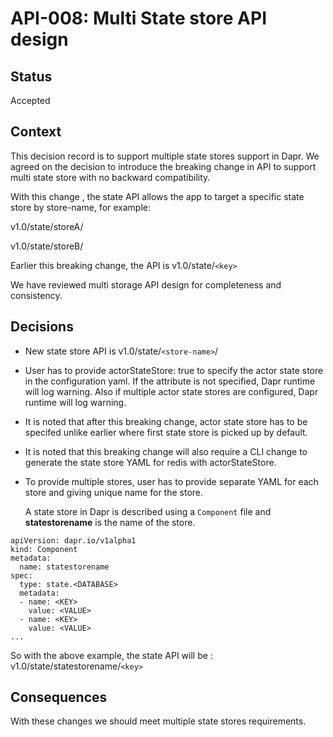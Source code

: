 # API-008: Multi State store API design

## Status
Accepted

## Context
This decision record is to support multiple state stores support in Dapr. We agreed on the decision to introduce the breaking change in API
to support multi state store with no backward compatibility.

With this change , the state API allows the app to target a specific state store by store-name, for example:

v1.0/state/storeA/

v1.0/state/storeB/

Earlier this breaking change, the API is v1.0/state/`<key>`

We have reviewed multi storage API design for completeness and consistency.

## Decisions

*  New state store API is v1.0/state/`<store-name>`/
*  User has to provide actorStateStore: true to specify the actor state store in the configuration yaml. If the attribute is not specified, Dapr runtime will log warning.
   Also if multiple actor state stores are configured, Dapr runtime will log warning.
*  It is noted that after this breaking change, actor state store has to be specifed unlike earlier where first state store is picked up by default.
* It is noted that this breaking change will also require a CLI change to generate the state store YAML for redis with actorStateStore.

* To provide multiple stores, user has to provide separate YAML for each store and giving unique name for the store.

  A state store in Dapr is described using a `Component` file and **statestorename** is the name of the store.

```
apiVersion: dapr.io/v1alpha1
kind: Component
metadata:
  name: statestorename
spec:
  type: state.<DATABASE>
  metadata:
  - name: <KEY>
    value: <VALUE>
  - name: <KEY>
    value: <VALUE>
...
```

So with the above example, the state API will be : v1.0/state/statestorename/`<key>`
## Consequences

With these changes we should meet multiple state stores requirements.